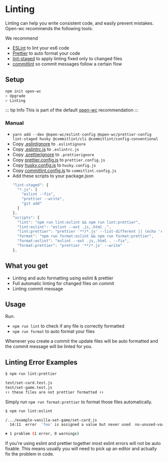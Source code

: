 # Linting

Linting can help you write consistent code, and easily prevent mistakes. Open-wc recommends the following tools:

We recommend
- [ESLint](https://eslint.org/) to lint your es6 code
- [Prettier](https://prettier.io/) to auto format your code
- [lint-staged](https://www.npmjs.com/package/lint-staged) to apply linting fixed only to changed files
- [commitlint](https://www.npmjs.com/package/@commitlint/cli) so commit messages follow a certain flow

## Setup
```bash
npm init open-wc
> Upgrade
> Linting
```

::: tip Info
This is part of the default [open-wc](https://open-wc.org/) recommendation
:::

### Manual
- `yarn add --dev @open-wc/eslint-config @open-wc/prettier-config lint-staged husky @commitlint/cli @commitlint/config-conventional`
- Copy [.eslintignore](https://github.com/open-wc/open-wc/blob/master/packages/generator-open-wc/generators/linting-eslint/templates/static/.eslintignore) to `.eslintignore`
- Copy [.eslintrc.js](https://github.com/open-wc/open-wc/blob/master/packages/generator-open-wc/generators/linting-prettier/templates/static/.eslintrc.js) to `.eslintrc.js`
- Copy [.prettierignore](https://github.com/open-wc/open-wc/blob/master/packages/generator-open-wc/generators/linting-prettier/templates/static/.prettierignore) to `.prettierignore`
- Copy [prettier.config.js](https://github.com/open-wc/open-wc/blob/master/packages/generator-open-wc/generators/linting-prettier/templates/_prettier.config.js) to `prettier.config.js`
- Copy [husky.config.js](https://github.com/open-wc/open-wc/blob/master/packages/generator-open-wc/generators/linting/templates/static/husky.config.js) to `husky.config.js`
- Copy [commitlint.config.js](https://github.com/open-wc/open-wc/blob/master/packages/generator-open-wc/generators/linting-commitlint/templates/static/commitlint.config.js) to `commitlint.config.js`
- Add these scripts to your package.json
  ```js
  "lint-staged": {
    "*.js": [
      "eslint --fix",
      "prettier --write",
      "git add"
    ]
  },
  "scripts": {
    "lint": "npm run lint:eslint && npm run lint:prettier",
    "lint:eslint": "eslint --ext .js,.html .",
    "lint:prettier": "prettier '**/*.js' --list-different || (echo '↑↑ these files are not prettier formatted ↑↑' && exit 1)",
    "format": "npm run format:eslint && npm run format:prettier",
    "format:eslint": "eslint --ext .js,.html . --fix",
    "format:prettier": "prettier '**/*.js' --write"
  },
  ```

## What you get

- Linting and auto formatting using eslint & prettier
- Full automatic linting for changed files on commit
- Linting commit message

## Usage

Run:
- `npm run lint` to check if any file is correctly formatted
- `npm run format` to auto format your files

Whenever you create a commit the update files will be auto formatted and the commit message will be linted for you.

## Linting Error Examples

```bash
$ npm run lint:prettier

test/set-card.test.js
test/set-game.test.js
↑↑ these files are not prettier formatted ↑↑
```

Simply run `npm run format:prettier` to format those files automatically.

```bash
$ npm run lint:eslint

/.../example-vanilla-set-game/set-card.js
  14:11  error  'foo' is assigned a value but never used  no-unused-vars

✖ 1 problem (1 error, 0 warnings)
```

If you're using eslint and prettier together most eslint errors will not be auto fixable.
This means usually you will need to pick up an editor and actually fix the problem in code.
